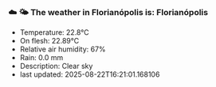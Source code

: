 ### ☁️ 🌤️  The weather in Florianópolis is: Florianópolis

- Temperature: 22.8°C
- On flesh: 22.89°C
- Relative air humidity: 67%
- Rain: 0.0 mm
- Description: Clear sky
- last updated: 2025-08-22T16:21:01.168106
